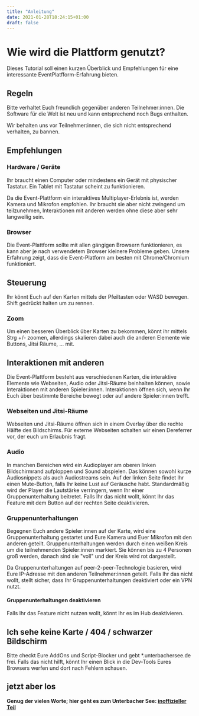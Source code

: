 ```yaml
---
title: "Anleitung"
date: 2021-01-28T18:24:15+01:00
draft: false
---
```


Wie wird die Plattform genutzt?
===

Dieses Tutorial soll einen kurzen Überblick und Empfehlungen für eine interessante EventPlatfform-Erfahrung bieten.

## Regeln


Bitte verhaltet Euch freundlich gegenüber anderen Teilnehmer:innen. Die Software für die Welt ist neu und kann entsprechend noch Bugs enthalten. 

Wir behalten uns vor Teilnehmer:innen, die sich nicht entsprechend verhalten, zu bannen.


## Empfehlungen

### Hardware / Geräte

Ihr braucht einen Computer oder mindestens ein Gerät mit physischer Tastatur. Ein Tablet mit Tastatur scheint zu funktionieren.

Da die Event-Plattform ein interaktives Multiplayer-Erlebnis ist, werden Kamera und Mikrofon empfohlen. Ihr braucht sie aber nicht zwingend um teilzunehmen, Interaktionen mit anderen werden ohne diese aber sehr langweilig sein.

### Browser

Die Event-Plattform sollte mit allen gängigen Browsern funktionieren, es kann aber je nach verwendetem Browser kleinere Probleme geben. Unsere Erfahrung zeigt, dass die Event-Platform am besten mit Chrome/Chromium funktioniert.

## Steuerung

Ihr könnt Euch auf den Karten mittels der Pfeiltasten oder WASD bewegen. Shift gedrückt halten um zu rennen.

### Zoom

Um einen besseren Überblick über Karten zu bekommen, könnt ihr mittels Strg +/- zoomen, allerdings skalieren dabei auch die anderen Elemente wie Buttons, Jitsi Räume, ... mit.

## Interaktionen mit anderen

Die Event-Plattform besteht aus verschiedenen Karten, die interaktive Elemente wie Webseiten, Audio oder Jitsi-Räume beinhalten können, sowie Interaktionen mit anderen Spieler:innen. Interaktionen öffnen sich, wenn Ihr Euch über bestimmte Bereiche bewegt oder auf andere Spieler:innen trefft.

### Webseiten und Jitsi-Räume

Webseiten und Jitsi-Räume öffnen sich in einem Overlay über die rechte Hälfte des Bildschirms. Für externe Webseiten schalten wir einen Dereferrer vor, der euch um Erlaubnis fragt.  
<!---Wenn Ihr nicht jedes Mal gefragt werden wollt, könnt Ihr den "Erinnere mich in 10 Minuten"-Button nutzen.--->

### Audio

In manchen Bereichen wird ein Audioplayer am oberen linken Bildschirmrand aufploppen und Sound abspielen. Das können sowohl kurze Audiosnippets als auch Audiostreams sein. Auf der linken Seite findet Ihr einen Mute-Button, falls Ihr keine Lust auf Geräusche habt. Standardmäßig wird der Player die Lautstärke verringern, wenn Ihr einer Gruppenunterhaltung beitretet. Falls Ihr das nicht wollt, könnt Ihr das Feature mit dem Button auf der rechten Seite deaktivieren.

### Gruppenunterhaltungen

Begegnen Euch andere Spieler:innen auf der Karte, wird eine Gruppenunterhaltung gestartet und Eure Kamera und Euer Mikrofon mit den anderen geteilt. Gruppenunterhaltungen werden durch einen weißen Kreis um die teilnehmenden Spieler:innen markiert. Sie können bis zu 4 Personen groß werden, danach sind sie "voll" und der Kreis wird rot dargestellt.

Da Gruppenunterhaltungen auf peer-2-peer-Technologie basieren, wird Eure IP-Adresse mit den anderen Teilnehmer:innen geteilt. Falls Ihr das nicht wollt, stellt sicher, dass Ihr Gruppenunterhaltungen deaktiviert oder ein VPN nutzt.

#### Gruppenunterhaltungen deaktivieren

Falls Ihr das Feature nicht nutzen wollt, könnt Ihr es im Hub deaktivieren.


## Ich sehe keine Karte / 404 / schwarzer Bildschirm

Bitte checkt Eure AddOns und Script-Blocker und gebt *.unterbachersee.de frei. Falls das nicht hilft, könnt Ihr einen Blick in die Dev-Tools Eures Browsers werfen und dort nach Fehlern schauen.


## jetzt aber los ##

**Genug der vielen Worte; hier geht es zum Unterbacher See: [inoffizieller Teil ](https://world.event.unterbachersee.de/_/global/https://event.unterbachersee.de/map/Parkplatz.json)**